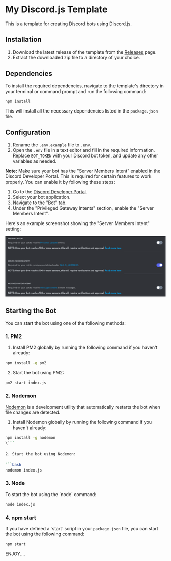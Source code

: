 # My Discord.js Template

This is a template for creating Discord bots using Discord.js.

## Installation

1. Download the latest release of the template from the [Releases](link-to-releases-page) page.
2. Extract the downloaded zip file to a directory of your choice.

## Dependencies

To install the required dependencies, navigate to the template's directory in your terminal or command prompt and run the following command:

```bash
npm install
```

This will install all the necessary dependencies listed in the `package.json` file.

## Configuration

1. Rename the `.env.example` file to `.env`.
2. Open the `.env` file in a text editor and fill in the required information. Replace `BOT_TOKEN` with your Discord bot token, and update any other variables as needed.

**Note:** Make sure your bot has the "Server Members Intent" enabled in the Discord Developer Portal. This is required for certain features to work properly. You can enable it by following these steps:

1. Go to the [Discord Developer Portal](https://discord.com/developers/applications).
2. Select your bot application.
3. Navigate to the "Bot" tab.
4. Under the "Privileged Gateway Intents" section, enable the "Server Members Intent".

Here's an example screenshot showing the "Server Members Intent" setting:

![Server Members Intent](server-members-intent-screenshot.png)

## Starting the Bot

You can start the bot using one of the following methods:

### 1. PM2

1. Install PM2 globally by running the following command if you haven't already:

```bash
npm install -g pm2
```

2. Start the bot using PM2:

```bash
pm2 start index.js
```

### 2. Nodemon

[Nodemon](https://nodemon.io/) is a development utility that automatically restarts the bot when file changes are detected.

1. Install Nodemon globally by running the following command if you haven't already:

````bash
npm install -g nodemon
\```

2. Start the bot using Nodemon:

```bash
nodemon index.js
````

### 3. Node

To start the bot using the \`node\` command:

```bash
node index.js
```

### 4. npm start

If you have defined a \`start\` script in your `package.json` file, you can start the bot using the following command:

```bash
npm start
```

ENJOY....
